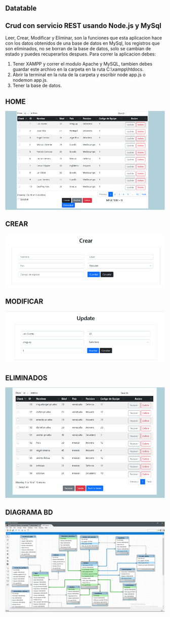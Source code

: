## Datatable
## Crud con servicio REST usando Node.js y MySql
Leer, Crear, Modificar y Eliminar, son la funciones que esta aplicacion hace con los datos obtenidos de una base de datos en MySql, los registros que son eliminados, no
se borran de la base de datos, solo se cambian de estado y puedes recuperarlos despues.
Para correr la aplicacion debes:
1. Tener XAMPP y correr el modulo Apache y MySQL, tambien debes guardar este archivo en la carpeta en la ruta C:\xampp\htdocs.
2. Abrir la terminal en la ruta de la carpeta y escribir node app.js o nodemon app.js.
3. Tener la base de datos.
## HOME
![imgHome](https://github.com/andreshurtadoo/datatable/blob/master/imgHome.png)
## CREAR
![imgCrear](https://github.com/andreshurtadoo/datatable/blob/master/imgCrear.png)
## MODIFICAR
![imgUpdate](https://github.com/andreshurtadoo/datatable/blob/master/imgUpdate.png)
## ELIMINADOS
![imgRecover](https://github.com/andreshurtadoo/datatable/blob/master/imgEliminados.png)
## DIAGRAMA BD
![imgBD](https://github.com/andreshurtadoo/datatable/blob/master/diagrama1.png)
